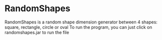 # RandomShapes
RandomShapes is a random shape dimension generator between 4 shapes: square, rectangle, circle or oval
To run the program, you can just click on randomshapes.jar to run the file